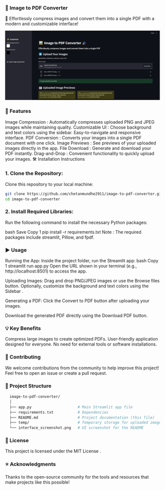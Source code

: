 
### 🌈 Image to PDF Converter 

📄 Effortlessly compress images and convert them into a single PDF with a modern and customizable interface!

![Image to PDF Converter Interface](./interface_screenshot.png)

### 🚀 Features
Image Compression :
Automatically compresses uploaded PNG and JPEG images while maintaining quality.
Customizable UI :
Choose background and text colors using the sidebar.
Easy-to-navigate and responsive interface.
PDF Conversion :
Converts your images into a single PDF document with one click.
Image Previews :
See previews of your uploaded images directly in the app.
File Download :
Generate and download your PDF instantly.
Drag-and-Drop :
Convenient functionality to quickly upload your images.
🛠️ Installation Instructions
### 1. Clone the Repository:
Clone this repository to your local machine:

```bash
git clone https://github.com/chetanmundhe2911/image-to-pdf-converter.git
cd image-to-pdf-converter
```

### 2. Install Required Libraries:
Run the following command to install the necessary Python packages:

bash
Save
Copy
1
pip install -r requirements.txt
Note : The required packages include streamlit, Pillow, and fpdf. 

### ▶️ Usage
Running the App:
Inside the project folder, run the Streamlit app:
bash
Copy
1
streamlit run app.py
Open the URL shown in your terminal (e.g., http://localhost:8501) to access the app.

Uploading Images:
Drag and drop PNG/JPEG images or use the Browse files button.
Optionally, customize the background and text colors using the Sidebar .

Generating a PDF:
Click the Convert to PDF button after uploading your images.

Download the generated PDF directly using the Download PDF button.

### 💡 Key Benefits
Compress large images to create optimized PDFs.
User-friendly application designed for everyone.
No need for external tools or software installations.

### 🙌 Contributing
We welcome contributions from the community to help improve this project! Feel free to open an issue or create a pull request.

### 📂 Project Structure

```bash
  image-to-pdf-converter/
  │
  ├── app.py                     # Main Streamlit app file
  ├── requirements.txt           # Dependencies
  ├── README.md                  # Project documentation (this file)
  ├── temp/                      # Temporary storage for uploaded images (auto-cleaned)
  └── interface_screenshot.png   # UI screenshot for the README
```

### 📄 License
This project is licensed under the MIT License .

### ⭐ Acknowledgments
Thanks to the open-source community for the tools and resources that make projects like this possible!
